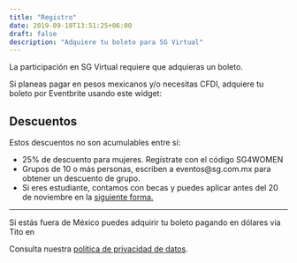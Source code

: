 ```yaml
---
title: "Registro"
date: 2019-09-10T13:51:25+06:00
draft: false
description: "Adquiere tu boleto para SG Virtual"
---
```


La participación en SG Virtual requiere que adquieras un boleto.

Si planeas pagar en pesos mexicanos y/o necesitas CFDI, adquiere tu boleto por Eventbrite usando este widget:


<div id="eventbrite-widget-container-119956211257"></div>

<script src="https://www.eventbrite.com.mx/static/widgets/eb_widgets.js"></script>

<script type="text/javascript">
    var exampleCallback = function() {
        console.log('Order complete!');
    };

    window.EBWidgets.createWidget({
        // Required
        widgetType: 'checkout',
        eventId: '119956211257',
        iframeContainerId: 'eventbrite-widget-container-119956211257',

        // Optional
        iframeContainerHeight: 425,  // Widget height in pixels. Defaults to a minimum of 425px if not provided
        onOrderComplete: exampleCallback  // Method called when an order has successfully completed
    });
</script>

<h2>Descuentos</h2>

Estos descuentos no son acumulables entre sí:

<ul>

<li>25% de descuento para mujeres. Regístrate con el código SG4WOMEN</li>
<li>Grupos de 10 o más personas, escriben a eventos@sg.com.mx para obtener un descuento de grupo.</li>
<li>Si eres estudiante, contamos con becas y puedes aplicar antes del 20 de noviembre en la <a href="https://forms.gle/JgSbg4y7h997tFdH9" target="_blank">siguiente forma.</a></li>

</ul>   

<hr>

Si estás fuera de México puedes adquirir tu boleto pagando en dólares via Tito en 
<link rel="stylesheet" type="text/css" href='https://css.tito.io/v1.1' />
<script src='https://js.tito.io/v1' async></script>

<tito-widget event="sg/sgvirtual-20-11"></tito-widget>


Consulta nuestra <a href="https://sg.com.mx/politicas-de-privacidad" target="_blank">política de privacidad de datos</a>.